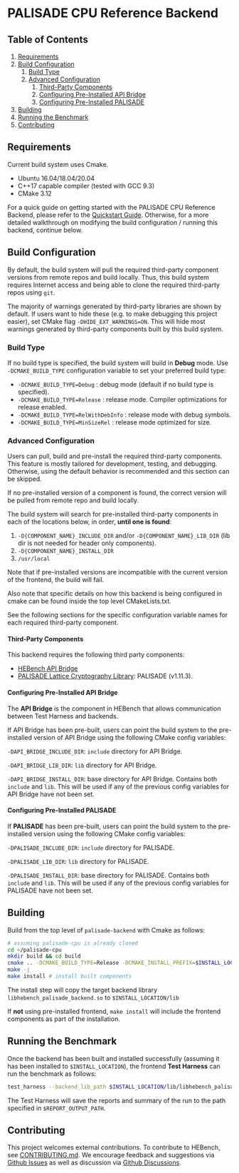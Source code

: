# PALISADE CPU Reference Backend

## Table of Contents
1. [Requirements](#requirements1)
2. [Build Configuration](#build-configuration)
   1. [Build Type](#build-type)
   2. [Advanced Configuration](#advanced-configuration)
      1. [Third-Party Components](#third-party-components)
      2. [Configuring Pre-Installed API Bridge](#configuring-pre-installed-api-bridge)
      3. [Configuring Pre-Installed PALISADE](#configuring-pre-installed-palisade)
4. [Building](#building)
5. [Running the Benchmark](#running-the-benchmark)
6. [Contributing](#contributing)

## Requirements <a name="requirements1"></a>
Current build system uses Cmake.

- Ubuntu 16.04/18.04/20.04
- C++17 capable compiler (tested with GCC 9.3)
- CMake 3.12

For a quick guide on getting started with the PALISADE CPU Reference Backend, please refer to the [Quickstart Guide](quickstart_guide.md). Otherwise, for a more detailed walkthrough on modifying the build configuration / running this backend, continue below.

## Build Configuration <a name="build-configuration"></a>

By default, the build system will pull the required third-party component versions from remote repos and build locally. Thus, this build system requires Internet access and being able to clone the required third-party repos using `git`.

The majority of warnings generated by third-party libraries are shown by default. If users want to hide these (e.g. to make debugging this project easier), set CMake flag `-DHIDE_EXT_WARNINGS=ON`. This will hide most warnings generated by third-party components built by this build system.

### Build Type <a name="build-type"></a>

If no build type is specified, the build system will build in <b>Debug</b> mode. Use `-DCMAKE_BUILD_TYPE` configuration variable to set your preferred build type:

- `-DCMAKE_BUILD_TYPE=Debug` : debug mode (default if no build type is specified).
- `-DCMAKE_BUILD_TYPE=Release` : release mode. Compiler optimizations for release enabled.
- `-DCMAKE_BUILD_TYPE=RelWithDebInfo` : release mode with debug symbols.
- `-DCMAKE_BUILD_TYPE=MinSizeRel` : release mode optimized for size.

### Advanced Configuration <a name="advanced-configuration"></a>

Users can pull, build and pre-install the required third-party components. This feature is mostly tailored for development, testing, and debugging. Otherwise, using the default behavior is recommended and this section can be skipped.

If no pre-installed version of a component is found, the correct version will be pulled from remote repo and build locally.

The build system will search for pre-installed third-party components in each of the locations below, in order, <b>until one is found</b>:

1. `-D{COMPONENT_NAME}_INCLUDE_DIR` and/or `-D{COMPONENT_NAME}_LIB_DIR` (lib dir is not needed for header only components).
2. `-D{COMPONENT_NAME}_INSTALL_DIR`
3. `/usr/local`

Note that if pre-installed versions are incompatible with the current version of the frontend, the build will fail.

Also note that specific details on how this backend is being configured in cmake can be found inside the top level CMakeLists.txt.

See the following sections for the specific configuration variable names for each required third-party component.

#### Third-Party Components <a name="third-party-components"></a>
This backend requires the following third party components:

- [HEBench API Bridge](https://github.com/hebench/api-bridge)
- [PALISADE Lattice Cryptography Library](https://gitlab.com/palisade/palisade-release): PALISADE (v1.11.3).

#### Configuring Pre-Installed API Bridge <a name="configuring-pre-installed-api-bridge"></a>
The <b>API Bridge</b> is the component in HEBench that allows communication between Test Harness and backends.

If API Bridge has been pre-built, users can point the build system to the pre-installed version of API Bridge using the following CMake config variables:

`-DAPI_BRIDGE_INCLUDE_DIR`: `include` directory for API Bridge.

`-DAPI_BRIDGE_LIB_DIR`: `lib` directory for API Bridge.

`-DAPI_BRIDGE_INSTALL_DIR`: base directory for API Bridge. Contains both `include` and `lib`. This will be used if any of the previous config variables for API Bridge have not been set.

#### Configuring Pre-Installed PALISADE <a name="configuring-pre-installed-palisade"></a>
If <b>PALISADE</b> has been pre-built, users can point the build system to the pre-installed version using the following CMake config variables:

`-DPALISADE_INCLUDE_DIR`: `include` directory for PALISADE.

`-DPALISADE_LIB_DIR`: `lib` directory for PALISADE.

`-DPALISADE_INSTALL_DIR`: base directory for PALISADE. Contains both `include` and `lib`. This will be used if any of the previous config variables for PALISADE have not been set.

## Building <a name="building"></a>
Build from the top level of `palisade-backend` with Cmake as follows:

```bash
# assuming palisade-cpu is already cloned
cd ~/palisade-cpu
mkdir build && cd build
cmake .. -DCMAKE_BUILD_TYPE=Release -DCMAKE_INSTALL_PREFIX=$INSTALL_LOCATION # change install location at will, and/or specify pre-installed third-party directories here
make -j
make install # install built components
```

The install step will copy the target backend library `libhebench_palisade_backend.so` to `$INSTALL_LOCATION/lib`

If <b>not</b> using pre-installed frontend, `make install` will include the frontend components as part of the installation.

## Running the Benchmark <a name="running-the-benchmark"></a>

Once the backend has been built and installed successfully (assuming it has been installed to `$INSTALL_LOCATION`), the frontend <b>Test Harness</b> can run the benchmark as follows:

```bash
test_harness --backend_lib_path $INSTALL_LOCATION/lib/libhebench_palisade_backend.so --report_root_path $REPORT_OUTPUT_PATH
```

The Test Harness will save the reports and summary of the run to the path specified in `$REPORT_OUTPUT_PATH`.

## Contributing <a name="contributing"></a>

This project welcomes external contributions. To contribute to HEBench, see [CONTRIBUTING.md](CONTRIBUTING.md). We encourage feedback and suggestions via [Github Issues](https://github.com/hebench/backend-cpu-palisade/issues) as well as discussion via [Github Discussions](https://github.com/hebench/backend-cpu-palisade/discussions).
